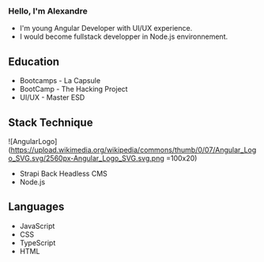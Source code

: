### Hello, I'm Alexandre

* I'm young Angular Developer with UI/UX experience.
* I would become fullstack developper in Node.js environnement.

## Education
* Bootcamps - La Capsule
* BootCamp - The Hacking Project
* UI/UX - Master ESD

## Stack Technique
![AngularLogo](https://upload.wikimedia.org/wikipedia/commons/thumb/0/07/Angular_Logo_SVG.svg/2560px-Angular_Logo_SVG.svg.png =100x20)
* Strapi Back Headless CMS
* Node.js

## Languages
* JavaScript
* CSS
* TypeScript
* HTML
